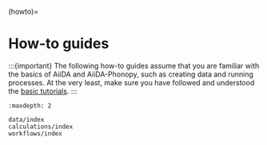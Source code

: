 (howto)=

# How-to guides

:::{important}
The following how-to guides assume that you are familiar with the basics of AiiDA and AiiDA-Phonopy, such as creating data and running processes.
At the very least, make sure you have followed and understood the [basic tutorials](../basic.ipynb).
:::

```{toctree}
:maxdepth: 2

data/index
calculations/index
workflows/index
```
